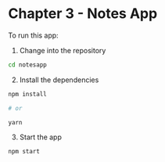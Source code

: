 # Chapter 3 - Notes App

To run this app:

1. Change into the repository

```sh
cd notesapp
```

2. Install the dependencies

```sh
npm install

# or

yarn
```

3. Start the app

```sh
npm start
```